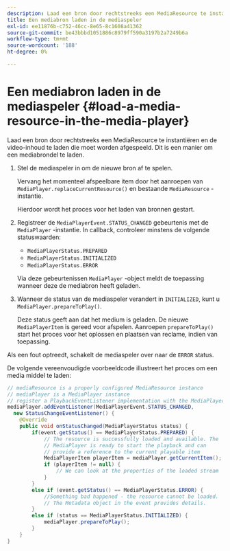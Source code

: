 ```yaml
---
description: Laad een bron door rechtstreeks een MediaResource te instantiëren en de video-inhoud te laden die moet worden afgespeeld. Dit is een manier om een mediabrondel te laden.
title: Een mediabron laden in de mediaspeler
exl-id: ee11876b-c752-46cc-8e65-8c1608a41362
source-git-commit: be43bbbd1051886c8979ff590a3197b2a7249b6a
workflow-type: tm+mt
source-wordcount: '188'
ht-degree: 0%

---
```


# Een mediabron laden in de mediaspeler {#load-a-media-resource-in-the-media-player}

Laad een bron door rechtstreeks een MediaResource te instantiëren en de video-inhoud te laden die moet worden afgespeeld. Dit is een manier om een mediabrondel te laden.

1. Stel de mediaspeler in om de nieuwe bron af te spelen.

   Vervang het momenteel afspeelbare item door het aanroepen van `MediaPlayer.replaceCurrentResource()` en bestaande `MediaResource` -instantie.

   Hierdoor wordt het proces voor het laden van bronnen gestart.

1. Registreer de `MediaPlayerEvent.STATUS_CHANGED` gebeurtenis met de `MediaPlayer` -instantie. In callback, controleer minstens de volgende statuswaarden:

   * `MediaPlayerStatus.PREPARED`
   * `MediaPlayerStatus.INITIALIZED`
   * `MediaPlayerStatus.ERROR`

   Via deze gebeurtenissen `MediaPlayer` -object meldt de toepassing wanneer deze de mediabron heeft geladen.
1. Wanneer de status van de mediaspeler verandert in `INITIALIZED`, kunt u `MediaPlayer.prepareToPlay()`.

   Deze status geeft aan dat het medium is geladen. De nieuwe `MediaPlayerItem` is gereed voor afspelen. Aanroepen `prepareToPlay()` start het proces voor het oplossen en plaatsen van reclame, indien van toepassing.

Als een fout optreedt, schakelt de mediaspeler over naar de `ERROR` status.

De volgende vereenvoudigde voorbeeldcode illustreert het proces om een media middel te laden:

```java
// mediaResource is a properly configured MediaResource instance 
// mediaPlayer is a MediaPlayer instance 
// register a PlaybackEventListener implementation with the MediaPlayer instance 
mediaPlayer.addEventListener(MediaPlayerEvent.STATUS_CHANGED,  
  new StatusChangeEventListener() { 
    @Override 
    public void onStatusChanged(MediaPlayerStatus status) { 
        if(event.getStatus() == MediaPlayerStatus.PREPARED) { 
            // The resource is successfully loaded and available. The  
            // MediaPlayer is ready to start the playback and can 
            // provide a reference to the current playable item 
            MediaPlayerItem playerItem = mediaPlayer.getCurrentItem(); 
            if (playerItem != null) { 
                // We can look at the properties of the loaded stream 
            } 
        } 
        else if (event.getStatus() == MediaPlayerStatus.ERROR) { 
            //Something bad happened - the resource cannot be loaded. 
            // The Metadata object in the event provides details. 
        } 
        else if (status == MediaPlayerStatus.INITIALIZED) { 
            mediaPlayer.prepareToPlay(); 
        } 
    } 
} 
```
